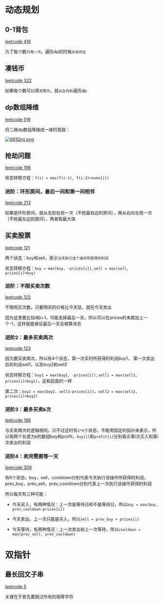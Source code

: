 # 动态规划

## 0-1背包

[leetcode 416](https://leetcode.com/problems/partition-equal-subset-sum/)

为了每个数`只用一次`，遍历dp的时候`从右向左`

## 凑钱币

[leetcode 322](https://leetcode.com/problems/coin-change/)

如果每个数可以用`无限次`，就`从左向右`遍历dp

## dp数组降维

[leetcode 516](https://leetcode.com/problems/longest-palindromic-subsequence/)

将二维dp数组降维成一维的思路：

[![661Qmj.png](https://s3.ax1x.com/2021/03/17/661Qmj.png)](https://imgtu.com/i/661Qmj)

## 抢劫问题

[leetcode 198](https://leetcode.com/problems/house-robber/)

状态转移方程：`f(i) = max(f(i-1), f(i-2)+nums[i])`

### 进阶：环形房间，最后一间和第一间相邻

[leetcode 213](https://leetcode.com/problems/house-robber-ii/)

如果是环形房间，就从左到右抢一次（不抢最右边的房间），再从右向左抢一次（不抢最左边的房间），两者取最大值

## 买卖股票

[leetcode 121](https://leetcode.com/problems/best-time-to-buy-and-sell-stock/)

两个状态：buy和sell，表示`当天执行这个操作所获得的利润`

状态转移方程：`buy = max(buy, -prices[i])`, `sell = max(sell, prices[i]+buy)`

### 进阶：不限买卖次数

[leetcode 122](https://leetcode.com/problems/best-time-to-buy-and-sell-stock-ii/)

不限购买次数，只要明天的价格比今天低，就在今天卖出

因为这里要比较i和i+1，可能丢掉最后一天，所以可以在prices的末尾加上一个-1，这样就能保证最后一天会被算进去

### 进阶2：最多买卖两次

[leetcode 123](https://leetcode.com/problems/best-time-to-buy-and-sell-stock-iii/)

因为要买卖两次，所以有4个状态，第一次买时所获得的利润buy1， 第一次卖出后的利润sell1，以及buy2和sell2

状态转移方程：`buy1 = max(buy1, -prices[i])`, `sell1 = max(sell1, prices[i]+buy1)`，这和前面的一样

第二次：`buy2 = max(buy2, sell1-prices[i])`，`sell2 = max(sell2, prices[i]+buy2)`

### 进阶3：最多买卖k次

[leetcode 188](https://leetcode.com/problems/best-time-to-buy-and-sell-stock-iv/)

与买卖两次的逻辑相同，只不过这时有`2*k`个状态，不能用固定的指针来表示，所以用两个长度为k的数组buy和profit，`buy[i]`和`profit[i]`分别表示第i次买入和第i次卖出的利润

### 进阶4：卖完需要等一天

[leetcode 309](https://leetcode.com/problems/best-time-to-buy-and-sell-stock-with-cooldown/)

有6个状态，buy，sell，cooldown分别代表今天执行该操作所获得的利润，prev_buy，prev_sell，prev_cooldown分别代表上一次执行该操作获得的利润

所以每天有三种可能：

- 今天买入，有两种情况：上一次是等待日和不是等待日，所以`buy = max(buy, prev_cooldown-prices[i])`

- 今天卖出，上一次只能是买入，所以`sell = prev_buy + prices[i]`

- 今天等待，有两种情况：上一次卖出和上一次等待，所以`cooldown = max(prev_sell, prev_cooldown)`

# 双指针

## 最长回文子串

[leetcode 5](https://leetcode.com/problems/longest-palindromic-substring/)

关键在于首先要跳过所有的相等字符
